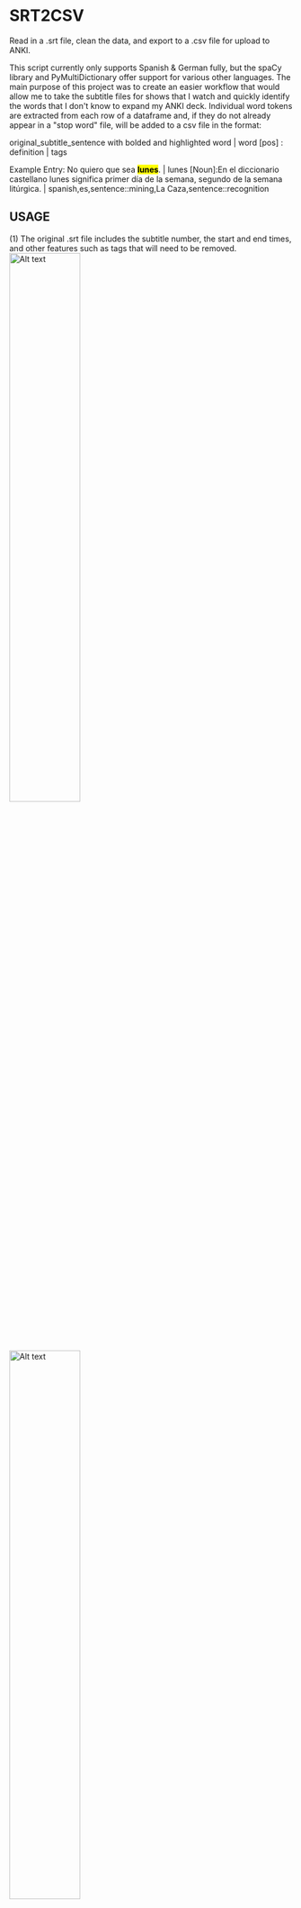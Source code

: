 # SRT2CSV
Read in a .srt file, clean the data, and export to a .csv file for upload to ANKI. 

This script currently only supports Spanish & German fully, but the spaCy library and PyMultiDictionary offer support for various other languages. The main purpose of this project was to create an easier workflow that would allow me to take the subtitle files for shows that I watch and quickly identify the words that I don't know to expand my ANKI deck. Individual word tokens are extracted from each row of a dataframe and, if they do not already appear in a "stop word" file, will be added to a csv file in the format: 

original_subtitle_sentence with bolded and highlighted word | word [pos] : definition | tags

Example Entry:
No quiero que sea <mark><b>lunes</b></mark>. | lunes [Noun]:En el diccionario castellano lunes significa primer día de la semana, segundo de la semana litúrgica.	| spanish,es,sentence::mining,La Caza,sentence::recognition


## USAGE
(1) The original .srt file includes the subtitle number, the start and end times, and other features such as tags that will need to be removed. 
<img src="Screenshots/1_es_demo_srt_pt1.PNG" alt="Alt text" width="50%">
<img src="Screenshots/2_es_demo_srt_pt2.PNG" alt="Alt text" width="50%">

(2) After loading the subtitles with the pysrt library you get a SubRipFile object. 
<img src="Screenshots/3_original_subfile.PNG" alt="Alt text" width="1000" height="500">

(3) The formatting is removed with the remove_formatting function and you return a cleaner SubRipFile object.
<img src="Screenshots/4_subfile_no_tags.PNG" alt="Alt text" width="1000" height="500">

(4) Using that SubRipFile's text attribute you can then create the first dataframe to inspect it for further areas to clean. In this dataframe you can note that there are still newline characters "\n" that appear on a few lines. 
<img src="Screenshots/5_es_demo_original_df.PNG" alt="Alt text" width="1000" height="500">

(5) You can do some basic exploratory data analysis on the dataframe to see the top 5 rows, the total rows and columns, the data type, unique values, and the most frequent values. 
<img src="Screenshots/6_basic_exploratory_analysis.PNG" alt="Alt text" width="500" height="500">

(6) Removing the newline character. 
<img src="Screenshots/7_removing_newline_char.PNG" alt="Alt text" width="500" height="500">

(7) Breaking down the text into individual words through word tokenization will be vital for identifying words that I do not know. 
<img src="Screenshots/8_tokenize_words.PNG" alt="Alt text" width="500" height="500">

(8) Tokenizing the sentences. Currently there is not any sentiment analysis, but the full sentences will be needed to perform this step. 
<img src="Screenshots/9_tokenize_sentences.PNG" alt="Alt text" width="500" height="500">

(9) Stop words are loaded from the nltk.corpus library and you can extend that list to include your own words. Character names and city names do not need to be added to ANKI for study so they can be filtered out. 
<img src="Screenshots/10_remove_stopwords.PNG" alt="Alt text" width="500" height="500">
<img src="Screenshots/11_remove_stopwords.PNG" alt="Alt text" width="1000" height="500">

(10) You can get a visual overview of the "x" most frequent words so you know which words to focus on learning first. 
<img src="Screenshots/12_freq_dist.PNG" alt="Alt text" width="500" height="500">

(11) If you want to see the full subtitle lines for one of those most frequent words you can use the find_word function. 
<img src="Screenshots/13_find_word.PNG" alt="Alt text" width="500" height="500">

(12) The Educalingo dictionary defaults to a mix of english and the target language definitions. For my purposes I only wanted to see the definition in the target language. 
<img src="Screenshots/14_example_definitions.PNG" alt="Alt text" width="500" height="500">

(13) A function is used to chunk sections of the definition, use LangDetect to see if it's the target language and if so return only that section of the definition.
<img src="Screenshots/15_extract_desired_lang.PNG" alt="Alt text" width="500" height="500">

(14) Another issue with Educalingo is that the definition doesn't include the article of a noun, which is crucial at the time of learning a word in gendered languages like Spanish(el,la) and German (der, die, das). SpaCy includes the gender as part of the token, but the actual article has to be specified. 
<img src="Screenshots/16_get_article_noun.PNG" alt="Alt text" width="500" height="500">

(15) It's better to use the base word with Educalingo because often the definition is tied to this word (as opposed to the plural of a noun or the conjugated form of a verb). 
<img src="Screenshots/17_get_base_word.PNG" alt="Alt text" width="500" height="500">

(16) Constructing the csv file by iterating through all words in the specified column 'No Stop Words'. For each word that is unknown I look up all the sentences in the dataframe that also include that word. Each entry is stored as a string and added to a list that is then turned into a new dataframe and exported to a csv file. 
<img src="Screenshots/18_construct_csv.PNG" alt="Alt text" width="500" height="500">

(17) In the language learning community there is the n+1 principle where you should use comprehensible input when learning a language that is just slightly more difficult than what you can already do. This can be applied to the 'No Stop Words' column by choosing to only add a sentence to the csv if there is only 1 unknown word (although there is the option for the user to expand this to 'x' desired words). 
<img src="Screenshots/19_max_word_csv.PNG" alt="Alt text" width="500" height="500">


## NOTES / LIMITATIONS

- Notepad++ convert ANSI to UTF-8 for special characters
- Seems to need to be UTF-8 BOM in order to preserve special characters
- Hinglish doesn't have an official language code. 
- On occasion the Educalingo library is unable to find a definition for the word. 
  ex) Pájaros [?]:None , Buenos [?]:None
    - This is possibly due to the definition being linked to the stem that is singular as well as a problem with the first letter being uppercase.
- Perhaps the biggest limitation with the approach of this project is that it does not account for idioms or slang that may combine previously known/stop words that result in a completely different meaning. For this reason I combine a phrase dictionary and book of idioms in my personal studies. 
  ex) Mi media naranja. ("My better half." - Literally "My half orange.")
    
  
## FUTURE IMPROVEMENTS
- Adding sentiment analysis on the sentences
- Adding a category tag for each sentence
- Creating word clouds (for categories such as family & friends, outside & sports, cooking, etc.)
- Changing the educalingo dictionary to web scraping an actual dictionary for better definitions and articles for nouns?
- Extending the verb definition to include tense -> go deeper into spaCy lemmatization
- Adding support for more languages

